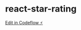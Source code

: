 # react-star-rating

[Edit in Codeflow ⚡️](https://stackblitz.com/~/github.com/Raushan8271/react-star-rating)